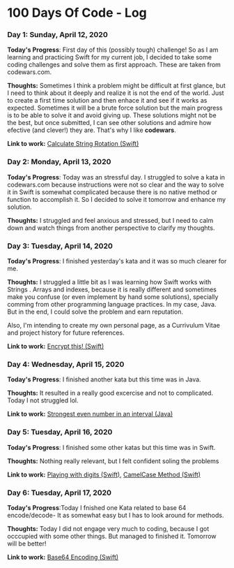 # 100 Days Of Code - Log

### Day 1: Sunday, April 12, 2020
**Today's Progress**: First day of this (possibly tough) challenge! So as I am learning and practicing Swift for my current job, I decided to take some coding challenges and solve them as first approach. These are taken from codewars.com.

**Thoughts:** Sometimes I think a problem might be difficult at first glance, but I need to think about it deeply and realize it is not the end of the world. Just to create a first time solution and then enhace it and see if it works as expected. Sometimes it will be a brute force solution but the main progress is to be able to solve it and avoid giving up. These solutions might not be the best, but once submitted, I can see other solutions and admire how efective (and clever!) they are. That's why I like **codewars**.

**Link to work:** [Calculate String Rotation (Swift)](https://www.codewars.com/kata/reviews/58de85f6355018cdcc000430/groups/5e93df43238ad00001b7b0eb)

### Day 2: Monday, April 13, 2020

**Today's Progress**: Today was an stressful day. I struggled to solve a kata in codewars.com because instructions were not so clear and the way to solve it in Swift is somewhat complicated because there is no native method or function to accomplish it. So I decided to solve it tomorrow and enhance my solution.

**Thoughts:** I struggled and feel anxious and stressed, but I need to calm down and watch things from another perspective to clarify my thoughts.

### Day 3: Tuesday, April 14, 2020

**Today's Progress**: I finished yesterday's kata and it was so much clearer for me.

**Thoughts:** I struggled a little bit as I was learning how Swift works with Strings . Arrays and indexes, because it is really different and sometimes make you confuse (or even implement by hand some solutions), specially comming from other programming language practices. In my case, Java. But in the end, I could solve the problem and earn reputation.

Also, I'm intending to create my own personal page, as a Currivulum Vitae and project history for future references. 

**Link to work:** [Encrypt this! (Swift)](https://www.codewars.com/kata/reviews/5b97fc695c9ff9dc8e002795/groups/5e95f5887d0f100001e481a4)

### Day 4: Wednesday, April 15, 2020

**Today's Progress**: I finished another kata but this time was in Java.

**Thoughts:** It resulted in a really good excercise and not to complicated. Today I not struggled lol.

**Link to work:** [Strongest even number in an interval (Java)](https://www.codewars.com/kata/5d16af632cf48200254a6244)

### Day 5: Tuesday, April 16, 2020

**Today's Progress**: I finished some other katas but this time was in Swift.

**Thoughts:** Nothing really relevant, but I felt confident soling the problems

**Link to work:**  [Playing with digits (Swift)](https://www.codewars.com/kata/reviews/583d5d90185fd5b9ba0000a0/groups/5e98a7f2a2e43d00011d3d1e), [CamelCase Method (Swift)](https://www.codewars.com/kata/reviews/5d8c4db788c4e100017c2271/groups/5e98cb7ba2e43d0001307320)

### Day 6: Tuesday, April 17, 2020

**Today's Progress**:Today I fnished one Kata related to base 64 encode/decode- It as somewhat easy but I has to look around for methods.

**Thoughts:** Today I did not engage very much to coding, because I got occcupied with some other things. But managed to finished it. Tomorrow will be better!

**Link to work:**  [Base64 Encoding (Swift)](https://www.codewars.com/kata/reviews/5899e9bd4382c46282002005/groups/5e3ec39476126b0001d8ca43)

